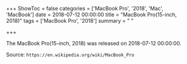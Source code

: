 +++
ShowToc = false
categories = ['MacBook Pro', '2018', 'Mac', 'MacBook']
date = 2018-07-12 00:00:00
title = "MacBook Pro(15-inch, 2018)"
tags = ['MacBook Pro', '2018']
summary = " "

+++

The MacBook Pro(15-inch, 2018) was released on 2018-07-12 00:00:00.

Source: `https://en.wikipedia.org/wiki/MacBook_Pro`


